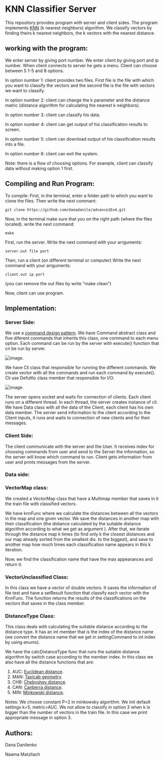# KNN Classifier Server
This repository provides program with server and client sides. The program implements [KNN](https://en.wikipedia.org/wiki/K-nearest_neighbors_algorithm) (k nearest neighbors) algorithm.
We classify vectors by finding theirs k nearest neighbors, the k vectors with the nearest distance.

## working with the program:
We enter server by giving port number.
We enter client by giving port and ip number.
When client connects to server he gets a menu. Client can choose between 5 1-5 and 8 options.

In option number 1: client provides two files. First file is the file with which you want to classify the vectors and the second file is the file with vectors we want to classify.

In option number 2: client can change the k parameter and the distance matric (distance algorithm for calculating the nearest k neighbors).

In option number 3: client can classify his data.

In option number 4: client can get output of his classification results to screen.

In option number 5: client can download output of his classification results into a file.

In option number 8: client can exit the system.

Note: there is a flow of choosing options. For example, client can classify data without making option 1 first.

## Compiling and Run Program:
To compile: First, in the terminal, enter a folder path to which you want to clone the files.
Then write the next commant:
```
git clone https://github.com/danadanile/advance1Ex4.git
```
Now, in the terminal make sure that you on the right path (where the files located).
write the next command: 
```
make
```
First, run the server.
Write the next command with your arrguments:
```
server.out file port
```
Then, run a client (on different terminal or computer)
Write the next command with your arrguments:
```
client.out ip port
```
(you can remove the out files by write "make clean")

Now, client can use program.

## Implementation:

### Server Side:
We use a [command design pattern](https://en.wikipedia.org/wiki/Command_pattern).
We have Command abstract class and five diferent commands that inherits this class, one command to each menu option.
Each command can be run by the server with execute() function that cn be run by server.

![image](https://user-images.githubusercontent.com/117977429/213930358-6a94df78-e4f0-4006-8185-8922dd63e603.png).

We have Cli class that responsible for running the different commands. We create vector with all the commands and run each command by execute().
Cli use DefultIo class member that responsible for I/O.


![image](https://user-images.githubusercontent.com/117977429/213931338-ec63d6c6-9c9e-4d3d-ac57-377bd40ced47.png).

The server opens socket and waits for connection of clients. Each client runs on a different thread. In each thread, the server creates instance of 
cli. We have Data class with all the data of the Client, each client has his own data member.
The server send information to the client according to the Client inputs, it runs and waits to connection of new clients and for their messages.

### Client Side:
The client communicate with the server and the User. It receives index for choosing commands from user and send to the Server the information, so the server will know
which command to run. Client gets information from user and prints messages from the server.

### Data side:
### VectorMap class:
We created a VectorMap class that have a Multimap member that saves in it the train file with classified vectors.

We have knnFunc where we calculate the distances between all the vectors in the map and one given vector. We save the distances in another
map with their classification (the distance calculated by the suitable distance algorithm according to what we get as argument ).
After that, we iterate through the distance map k times (to find only k the closest distances and our map 
already sorted from the smallest dis. to the biggest), and save to another map how much times each classification name appears in this k iteration. 

Now, we find the classification name that have the max appearances and return it.

### VectorUnclassified Class:
In this class we have a vector of double vectors. It saves the information of file test and have a setResult function 
that classify each vector with the KnnFunc. The function returns the results of the classifications on the vectors that saves in the class member.

### DistanceType Class:
This class deals with calculating the suitable distance according to the distance
type. It has an int member that is the index of the distance
name (we convert the distance name that we get in settingCommand to int index
by using enums). 

We have the calcDistanceType func that runs the suitable
distance algorithm by switch case according to the member index. 
In this class we also have all the distance functions that are:
1. AUC: [Euclidean distance](https://en.wikipedia.org/wiki/Euclidean_distance).
2. MAN: [Taxicab geometry](https://en.wikipedia.org/wiki/Taxicab_geometry).
3. CHB: [Chebyshev distance](https://en.wikipedia.org/wiki/Chebyshev_distance).
4. CAN: [Canberra distance](https://en.wikipedia.org/wiki/Canberra_distance).
5. MIN: [Minkowski distance](https://en.wikipedia.org/wiki/Minkowski_distance).


Notes: We choose constant P=2 in minkowsky algorithm.
We init default settings k=5, metric=AUC.
We not allow to classify in option 3 when k is bigger than the number of vectors in the train file.
In this case we print appropriate message in option 3.

## Authors:
Dana Danilenko

Naama Matzliach
